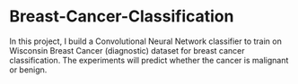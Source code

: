 # Breast-Cancer-Classification

In this project, I build a Convolutional Neural Network classifier to train on Wisconsin Breast Cancer (diagnostic) dataset for breast cancer classification. The experiments will predict whether the cancer is malignant or benign.
